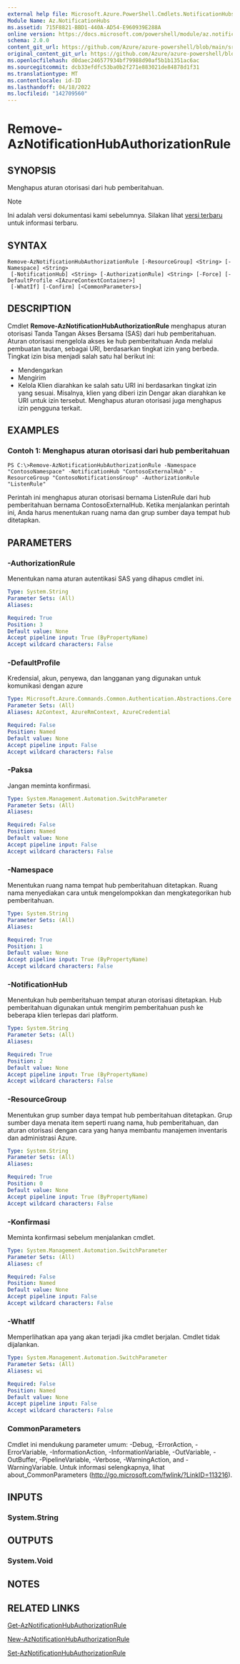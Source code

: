 ```yaml
---
external help file: Microsoft.Azure.PowerShell.Cmdlets.NotificationHubs.dll-Help.xml
Module Name: Az.NotificationHubs
ms.assetid: 715F8821-BBD1-440A-AD54-E960939E288A
online version: https://docs.microsoft.com/powershell/module/az.notificationhubs/remove-aznotificationhubauthorizationrule
schema: 2.0.0
content_git_url: https://github.com/Azure/azure-powershell/blob/main/src/NotificationHubs/NotificationHubs/help/Remove-AzNotificationHubAuthorizationRule.md
original_content_git_url: https://github.com/Azure/azure-powershell/blob/main/src/NotificationHubs/NotificationHubs/help/Remove-AzNotificationHubAuthorizationRule.md
ms.openlocfilehash: d0daec246577934bf79988d90af5b1b1351ac6ac
ms.sourcegitcommit: dcb33efdfc53ba0b2f271e883021de84878d1f31
ms.translationtype: MT
ms.contentlocale: id-ID
ms.lasthandoff: 04/18/2022
ms.locfileid: "142709560"
---
```

# Remove-AzNotificationHubAuthorizationRule

## SYNOPSIS
Menghapus aturan otorisasi dari hub pemberitahuan.

> [!NOTE]
>Ini adalah versi dokumentasi kami sebelumnya. Silakan lihat [versi terbaru](/powershell/module/az.notificationhubs/remove-aznotificationhubauthorizationrule) untuk informasi terbaru.

## SYNTAX

```
Remove-AzNotificationHubAuthorizationRule [-ResourceGroup] <String> [-Namespace] <String>
 [-NotificationHub] <String> [-AuthorizationRule] <String> [-Force] [-DefaultProfile <IAzureContextContainer>]
 [-WhatIf] [-Confirm] [<CommonParameters>]
```

## DESCRIPTION
Cmdlet **Remove-AzNotificationHubAuthorizationRule** menghapus aturan otorisasi Tanda Tangan Akses Bersama (SAS) dari hub pemberitahuan.
Aturan otorisasi mengelola akses ke hub pemberitahuan Anda melalui pembuatan tautan, sebagai URI, berdasarkan tingkat izin yang berbeda.
Tingkat izin bisa menjadi salah satu hal berikut ini: 
- Mendengarkan
- Mengirim
- Kelola Klien diarahkan ke salah satu URI ini berdasarkan tingkat izin yang sesuai.
Misalnya, klien yang diberi izin Dengar akan diarahkan ke URI untuk izin tersebut.
Menghapus aturan otorisasi juga menghapus izin pengguna terkait.

## EXAMPLES

### Contoh 1: Menghapus aturan otorisasi dari hub pemberitahuan
```
PS C:\>Remove-AzNotificationHubAuthorizationRule -Namespace "ContosoNamespace" -NotificationHub "ContosoExternalHub" -ResourceGroup "ContosoNotificationsGroup" -AuthorizationRule "ListenRule"
```

Perintah ini menghapus aturan otorisasi bernama ListenRule dari hub pemberitahuan bernama ContosoExternalHub.
Ketika menjalankan perintah ini, Anda harus menentukan ruang nama dan grup sumber daya tempat hub ditetapkan.

## PARAMETERS

### -AuthorizationRule
Menentukan nama aturan autentikasi SAS yang dihapus cmdlet ini.

```yaml
Type: System.String
Parameter Sets: (All)
Aliases:

Required: True
Position: 3
Default value: None
Accept pipeline input: True (ByPropertyName)
Accept wildcard characters: False
```

### -DefaultProfile
Kredensial, akun, penyewa, dan langganan yang digunakan untuk komunikasi dengan azure

```yaml
Type: Microsoft.Azure.Commands.Common.Authentication.Abstractions.Core.IAzureContextContainer
Parameter Sets: (All)
Aliases: AzContext, AzureRmContext, AzureCredential

Required: False
Position: Named
Default value: None
Accept pipeline input: False
Accept wildcard characters: False
```

### -Paksa
Jangan meminta konfirmasi.

```yaml
Type: System.Management.Automation.SwitchParameter
Parameter Sets: (All)
Aliases:

Required: False
Position: Named
Default value: None
Accept pipeline input: False
Accept wildcard characters: False
```

### -Namespace
Menentukan ruang nama tempat hub pemberitahuan ditetapkan.
Ruang nama menyediakan cara untuk mengelompokkan dan mengkategorikan hub pemberitahuan.

```yaml
Type: System.String
Parameter Sets: (All)
Aliases:

Required: True
Position: 1
Default value: None
Accept pipeline input: True (ByPropertyName)
Accept wildcard characters: False
```

### -NotificationHub
Menentukan hub pemberitahuan tempat aturan otorisasi ditetapkan.
Hub pemberitahuan digunakan untuk mengirim pemberitahuan push ke beberapa klien terlepas dari platform.

```yaml
Type: System.String
Parameter Sets: (All)
Aliases:

Required: True
Position: 2
Default value: None
Accept pipeline input: True (ByPropertyName)
Accept wildcard characters: False
```

### -ResourceGroup
Menentukan grup sumber daya tempat hub pemberitahuan ditetapkan.
Grup sumber daya menata item seperti ruang nama, hub pemberitahuan, dan aturan otorisasi dengan cara yang hanya membantu manajemen inventaris dan administrasi Azure.

```yaml
Type: System.String
Parameter Sets: (All)
Aliases:

Required: True
Position: 0
Default value: None
Accept pipeline input: True (ByPropertyName)
Accept wildcard characters: False
```

### -Konfirmasi
Meminta konfirmasi sebelum menjalankan cmdlet.

```yaml
Type: System.Management.Automation.SwitchParameter
Parameter Sets: (All)
Aliases: cf

Required: False
Position: Named
Default value: None
Accept pipeline input: False
Accept wildcard characters: False
```

### -WhatIf
Memperlihatkan apa yang akan terjadi jika cmdlet berjalan. Cmdlet tidak dijalankan.

```yaml
Type: System.Management.Automation.SwitchParameter
Parameter Sets: (All)
Aliases: wi

Required: False
Position: Named
Default value: None
Accept pipeline input: False
Accept wildcard characters: False
```

### CommonParameters
Cmdlet ini mendukung parameter umum: -Debug, -ErrorAction, -ErrorVariable, -InformationAction, -InformationVariable, -OutVariable, -OutBuffer, -PipelineVariable, -Verbose, -WarningAction, and -WarningVariable. Untuk informasi selengkapnya, lihat about_CommonParameters (http://go.microsoft.com/fwlink/?LinkID=113216).

## INPUTS

### System.String

## OUTPUTS

### System.Void

## NOTES

## RELATED LINKS

[Get-AzNotificationHubAuthorizationRule](./Get-AzNotificationHubAuthorizationRule.md)

[New-AzNotificationHubAuthorizationRule](./New-AzNotificationHubAuthorizationRule.md)

[Set-AzNotificationHubAuthorizationRule](./Set-AzNotificationHubAuthorizationRule.md)


